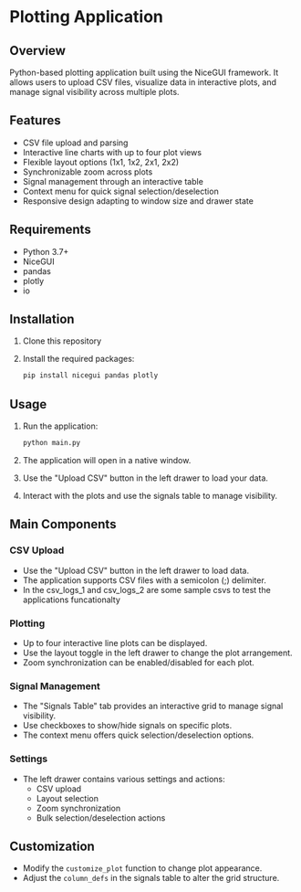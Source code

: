 # Plotting Application

## Overview

Python-based plotting application built using the NiceGUI framework. It allows users to upload CSV files, visualize data in interactive plots, and manage signal visibility across multiple plots.

## Features

- CSV file upload and parsing
- Interactive line charts with up to four plot views
- Flexible layout options (1x1, 1x2, 2x1, 2x2)
- Synchronizable zoom across plots
- Signal management through an interactive table
- Context menu for quick signal selection/deselection
- Responsive design adapting to window size and drawer state

## Requirements

- Python 3.7+
- NiceGUI
- pandas
- plotly
- io

## Installation

1. Clone this repository
2. Install the required packages:

    ```bash
   pip install nicegui pandas plotly
   ```

## Usage

1. Run the application:

   ```bash
   python main.py
   ```

2. The application will open in a native window.
3. Use the "Upload CSV" button in the left drawer to load your data.
4. Interact with the plots and use the signals table to manage visibility.

## Main Components

### CSV Upload

- Use the "Upload CSV" button in the left drawer to load data.
- The application supports CSV files with a semicolon (;) delimiter.
- In the csv_logs_1 and csv_logs_2 are some sample csvs to test the applications funcationalty

### Plotting

- Up to four interactive line plots can be displayed.
- Use the layout toggle in the left drawer to change the plot arrangement.
- Zoom synchronization can be enabled/disabled for each plot.

### Signal Management

- The "Signals Table" tab provides an interactive grid to manage signal visibility.
- Use checkboxes to show/hide signals on specific plots.
- The context menu offers quick selection/deselection options.

### Settings

- The left drawer contains various settings and actions:
  - CSV upload
  - Layout selection
  - Zoom synchronization
  - Bulk selection/deselection actions

## Customization

- Modify the `customize_plot` function to change plot appearance.
- Adjust the `column_defs` in the signals table to alter the grid structure.

